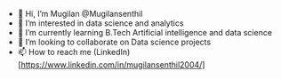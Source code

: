 - 👋 Hi, I’m Mugilan  @Mugilansenthil
- 👀 I’m interested in data science and analytics
- 🌱 I’m currently learning B.Tech Artificial intelligence and data science
- 💞️ I’m looking to collaborate on Data science projects
- 📫 How to reach me (LinkedIn) [https://www.linkedin.com/in/mugilansenthil2004/]

<!---
Mugilansenthil/Mugilansenthil is a ✨ special ✨ repository because its `README.md` (this file) appears on your GitHub profile.
You can click the Preview link to take a look at your changes.
--->
